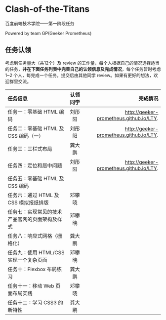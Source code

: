 # Clash-of-the-Titans

百度前端技术学院——第一阶段任务

Powered by team GP(Geeker Prometheus)

## 任务认领

考虑到任务量大（共12个）及 review 的工作量，每个人根据自己的情况选择适当的任务，**并在下面任务列表中完善自己的认领信息及完成情况**，每个任务暂时考虑 1~2 个人，每完成一个任务，提交后由其他同学 review。如果有更好的想法，欢迎群里交流。



| 任务信息                     | 认领同学 | 完成情况 |
| :----------------------- | :--: | ---: |
| 任务一：零基础 HTML 编码          |   刘彤阳   |   http://geeker-prometheus.github.io/LTY.   |
| 任务二：零基础 HTML 及 CSS 编码（一） |   刘彤阳   |    http://geeker-prometheus.github.io/LTY.  |
| 任务三：三栏式布局                | 龚大鹏  |      |
| 任务四：定位和居中问题              |  刘彤阳    |   http://geeker-prometheus.github.io/LTY.   |
| 任务五：零基础 HTML 及 CSS 编码    |      |      |
| 任务六：通过 HTML 及 CSS 模拟报纸排版 | 邓攀晓  |      |
| 任务七：实现常见的技术产品官网的页面架构及样式  | 邓攀晓  |      |
| 任务八：响应式网格（栅格化）           | 龚大鹏  |      |
| 任务九：使用 HTML/CSS 实现一个复杂页面 | 邓攀晓  |      |
| 任务十：Flexbox 布局练习         | 龚大鹏  |      |
| 任务十一：移动 Web 页面布局实践       | 邓攀晓  |      |
| 任务十二：学习 CSS3 的新特性        | 龚大鹏  |      |
